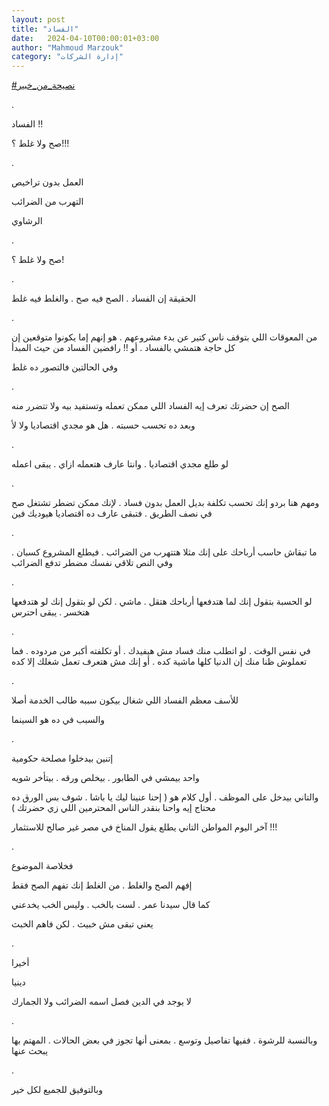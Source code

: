```yaml
---
layout: post
title: "الفساد"
date:   2024-04-10T00:00:01+03:00
author: "Mahmoud Marzouk"
category: "إدارة الشركات"
---
```



[<u>\#نصيحة\_من\_خبير</u>](https://www.facebook.com/hashtag/%D9%86%D8%B5%D9%8A%D8%AD%D8%A9_%D9%85%D9%86_%D8%AE%D8%A8%D9%8A%D8%B1?__eep__=6&__cft__%5b0%5d=AZXnZ-kh0cRYiIb-RqLldZn8DzQ54V-BBBPF9kkmGeuFY9FXi_vglzBNvAuAUCHzOnpXhXHxJr2IAuM5GaJyCgV2ToypKWF9aH_9giiOCczy4B7XXU5DxOPcRbjz6d0Vs9aQmnbN3du2GAg1Z2xZG8FHasO0NTwY7HIazmsxBDWevw&__tn__=*NK-R)

.

الفساد !!

صح ولا غلط ؟!!!

.

العمل بدون تراخيص

التهرب من الضرائب

الرشاوي

.

صح ولا غلط ؟!

.

الحقيقة إن الفساد . الصح فيه صح . والغلط فيه غلط

.

من المعوقات اللي بتوقف ناس كتير عن بدء مشروعهم . هو إنهم
إما يكونوا متوقعين إن كل حاجة هتمشي بالفساد . أو !! رافضين الفساد من حيث
المبدأ

وفي الحالتين فالتصور ده غلط

.

الصح إن حضرتك تعرف إيه الفساد اللي ممكن تعمله وتستفيد
بيه ولا تتضرر منه

وبعد ده تحسب حسبته . هل هو مجدي اقتصاديا ولا لأ

.

لو طلع مجدي اقتصاديا . وانتا عارف هتعمله ازاي . يبقى
اعمله

.

ومهم هنا بردو إنك تحسب تكلفة بديل العمل بدون فساد . لإنك
ممكن تضطر تشتغل صح في نصف الطريق . فتبقى عارف ده اقتصاديا هيوديك
فين

.

ما تبقاش حاسب أرباحك على إنك مثلا هتتهرب من الضرائب .
فيطلع المشروع كسبان . وفي النص تلاقي نفسك مضطر تدفع الضرائب

.

لو الحسبة بتقول إنك لما هتدفعها أرباحك هتقل . ماشي . لكن
لو بتقول إنك لو هتدفعها هتخسر . يبقى احترس

.

في نفس الوقت . لو اتطلب منك فساد مش هيفيدك . أو تكلفته
أكبر من مردوده . فما تعملوش ظنا منك إن الدنيا كلها ماشية كده . أو إنك مش
هتعرف تعمل شغلك إلا كده

.

للأسف معظم الفساد اللي شغال بيكون سببه طالب الخدمة
أصلا

والسبب في ده هو السينما

.

إتنين بيدخلوا مصلحة حكومية

واحد بيمشي في الطابور . بيخلص ورقه . بيتأخر شويه

والتاني بيدخل على الموظف . أول كلام هو ( إحنا عنينا ليك
يا باشا . شوف بس الورق ده محتاج إيه واحنا بنقدر الناس المحترمين اللي زي
حضرتك )

آخر اليوم المواطن التاني يطلع يقول المناخ في مصر غير
صالح للاستثمار !!!

.

فخلاصة الموضوع

إفهم الصح والغلط . من الغلط إنك تفهم الصح فقط

كما قال سيدنا عمر . لست بالخب . وليس الخب يخدعني

يعني تبقى مش خبيث . لكن فاهم الخبث

.

أخيرا

دينيا

لا يوجد في الدين فصل اسمه الضرائب ولا الجمارك

.

وبالنسبة للرشوة . ففيها تفاصيل وتوسع . بمعنى أنها تجوز
في بعض الحالات . المهتم بها يبحث عنها

.

وبالتوفيق للجميع لكل خير
